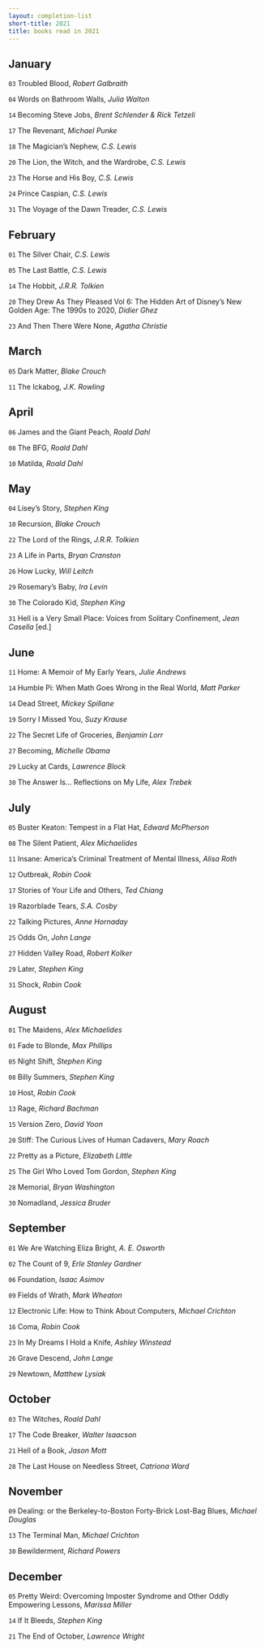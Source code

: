 ```yaml
---
layout: completion-list
short-title: 2021
title: books read in 2021
---
```

## January
`03` Troubled Blood, _Robert Galbraith_

`04` Words on Bathroom Walls, _Julia Walton_

`14` Becoming Steve Jobs, _Brent Schlender & Rick Tetzeli_

`17` The Revenant, _Michael Punke_

`18` The Magician’s Nephew, _C.S. Lewis_

`20` The Lion, the Witch, and the Wardrobe, _C.S. Lewis_

`23` The Horse and His Boy, _C.S. Lewis_

`24` Prince Caspian, _C.S. Lewis_

`31` The Voyage of the Dawn Treader, _C.S. Lewis_

## February
`01` The Silver Chair, _C.S. Lewis_

`05` The Last Battle, _C.S. Lewis_

`14` The Hobbit, _J.R.R. Tolkien_

`20` They Drew As They Pleased Vol 6: The Hidden Art of Disney’s New Golden Age: The 1990s to 2020, _Didier Ghez_

`23` And Then There Were None, _Agatha Christie_

## March
`05` Dark Matter, _Blake Crouch_

`11` The Ickabog, _J.K. Rowling_

## April
`06` James and the Giant Peach, _Roald Dahl_

`08` The BFG, _Roald Dahl_

`10` Matilda, _Roald Dahl_

## May
`04` Lisey’s Story, _Stephen King_

`10` Recursion, _Blake Crouch_

`22` The Lord of the Rings, _J.R.R. Tolkien_

`23` A Life in Parts, _Bryan Cranston_

`26` How Lucky, _Will Leitch_

`29` Rosemary’s Baby, _Ira Levin_

`30` The Colorado Kid, _Stephen King_

`31` Hell is a Very Small Place: Voices from Solitary Confinement, _Jean Casella_ [ed.]

## June
`11` Home: A Memoir of My Early Years, _Julie Andrews_

`14` Humble Pi: When Math Goes Wrong in the Real World, _Matt Parker_

`14` Dead Street, _Mickey Spillane_

`19` Sorry I Missed You, _Suzy Krause_

`22` The Secret Life of Groceries, _Benjamin Lorr_

`27` Becoming, _Michelle Obama_

`29` Lucky at Cards, _Lawrence Block_

`30` The Answer Is… Reflections on My Life, _Alex Trebek_

## July
`05` Buster Keaton: Tempest in a Flat Hat, _Edward McPherson_

`08` The Silent Patient, _Alex Michaelides_

`11` Insane: America’s Criminal Treatment of Mental Illness, _Alisa Roth_

`12` Outbreak, _Robin Cook_

`17` Stories of Your Life and Others, _Ted Chiang_

`19` Razorblade Tears, _S.A. Cosby_

`22` Talking Pictures, _Anne Hornaday_

`25` Odds On, _John Lange_

`27` Hidden Valley Road, _Robert Kolker_

`29` Later, _Stephen King_

`31` Shock, _Robin Cook_

## August
`01` The Maidens, _Alex Michaelides_

`01` Fade to Blonde, _Max Phillips_

`05` Night Shift, _Stephen King_

`08` Billy Summers, _Stephen King_

`10` Host, _Robin Cook_

`13` Rage, _Richard Bachman_

`15` Version Zero, _David Yoon_

`20` Stiff: The Curious Lives of Human Cadavers, _Mary Roach_

`22` Pretty as a Picture, _Elizabeth Little_

`25` The Girl Who Loved Tom Gordon, _Stephen King_

`28` Memorial, _Bryan Washington_

`30` Nomadland, _Jessica Bruder_

## September
`01` We Are Watching Eliza Bright, _A. E. Osworth_

`02` The Count of 9, _Erle Stanley Gardner_

`06` Foundation, _Isaac Asimov_

`09` Fields of Wrath, _Mark Wheaton_

`12` Electronic Life: How to Think About Computers, _Michael Crichton_

`16` Coma, _Robin Cook_

`23` In My Dreams I Hold a Knife, _Ashley Winstead_

`26` Grave Descend, _John Lange_

`29` Newtown, _Matthew Lysiak_

## October
`03` The Witches, _Roald Dahl_

`17` The Code Breaker, _Walter Isaacson_

`21` Hell of a Book, _Jason Mott_

`28` The Last House on Needless Street, _Catriona Ward_

## November
`09` Dealing: or the Berkeley-to-Boston Forty-Brick Lost-Bag Blues, _Michael Douglas_

`13` The Terminal Man, _Michael Crichton_

`30` Bewilderment, _Richard Powers_

## December
`05` Pretty Weird: Overcoming Imposter Syndrome and Other Oddly Empowering Lessons, _Marissa Miller_

`14` If It Bleeds, _Stephen King_

`21` The End of October, _Lawrence Wright_

